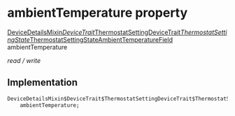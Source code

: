 


# ambientTemperature property






[DeviceDetailsMixin$DeviceTrait$ThermostatSettingDeviceTrait$ThermostatSettingState$ThermostatSettingStateAmbientTemperatureField](../../graphql_devices_devices_query.graphql/DeviceDetailsMixin$DeviceTrait$ThermostatSettingDeviceTrait$ThermostatSettingState$ThermostatSettingStateAmbientTemperatureField-class.md) ambientTemperature
  
_read / write_






## Implementation

```dart
DeviceDetailsMixin$DeviceTrait$ThermostatSettingDeviceTrait$ThermostatSettingState$ThermostatSettingStateAmbientTemperatureField
    ambientTemperature;


```







